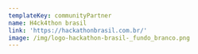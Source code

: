 ```yaml
---
templateKey: communityPartner
name: H4ck4thon brasil
link: 'https://hackathonbrasil.com.br/'
image: /img/logo-hackathon-brasil-_fundo_branco.png
---
```


